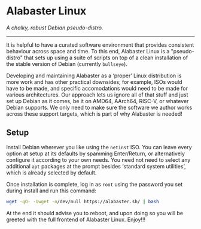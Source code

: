 # Alabaster Linux

*A chalky, robust Debian pseudo-distro.*

-----

It is helpful to have a curated software environment that provides consistent behaviour across space and time. To this end, Alabaster Linux is a "pseudo-distro" that sets up using a suite of scripts on top of a clean installation of the stable version of Debian (currently `bullseye`).

Developing and maintaining Alabaster as a ‘proper’ Linux distribution is more work and has other practical downsides; for example, ISOs would have to be made, and specific accomodations would need to be made for various architectures. Our approach lets us ignore all of that stuff and just set up Debian as it comes, be it on AMD64, AArch64, RISC-V, or whatever Debian supports. We only need to make sure the software we author works across these support targets, which is part of why Alabaster is needed!

## Setup

Install Debian wherever you like using the `netinst` ISO. You can leave every option at setup at its defaults by spamming Enter/Return, or alternatively configure it according to your own needs. You need not need to select any additional `apt` packages at the prompt besides ‘standard system utilities’, which is already selected by default.

Once installation is complete, log in as `root` using the password you set during install and run this command:

```sh
wget -qO- -Uwget -o/dev/null https://alabaster.sh/ | bash
```

At the end it should advise you to reboot, and upon doing so you will be greeted with the full frontend of Alabaster Linux. Enjoy!!!
